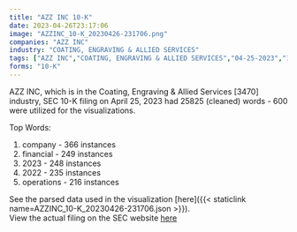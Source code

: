 ```yaml
---
title: "AZZ INC 10-K"
date: 2023-04-26T23:17:06
image: "AZZINC_10-K_20230426-231706.png"
companies: "AZZ INC"
industry: "COATING, ENGRAVING & ALLIED SERVICES"
tags: ["AZZ INC","COATING, ENGRAVING & ALLIED SERVICES","04-25-2023","10-K"]
forms: "10-K"
---
```

AZZ INC, which is in the Coating, Engraving & Allied Services [3470] industry, SEC 10-K filing on April 25, 2023 had 25825 (cleaned) words - 600 were utilized for the visualizations.

Top Words:
1. company - 366 instances
2. financial - 249 instances
3. 2023 - 248 instances
4. 2022 - 235 instances
5. operations - 216 instances


See the parsed data used in the visualization [here]({{< staticlink name=AZZINC_10-K_20230426-231706.json >}}).  
View the actual filing on the SEC website [here](https://www.sec.gov/Archives/edgar/data/8947/0000008947-23-000042.txt)